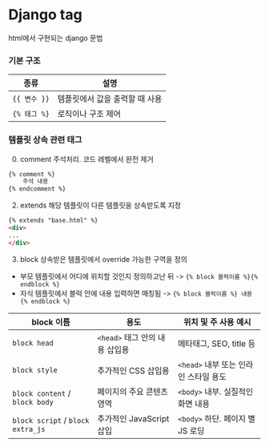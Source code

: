 # Django tag
html에서 구현되는 django 문법

### 기본 구조
|종류|설명|
|---|---|
|`{{ 변수 }}`|템플릿에서 값을 출력할 때 사용|
|`{% 태그 %}`|로직이나 구조 제어|

### 템플릿 상속 관련 태그
0. comment
주석처리. 코드 레벨에서 완전 제거
```html
{% comment %}
    주석 내용
{% endcomment %}
```
2. extends
해당 템플릿이 다른 템플릿을 상속받도록 지정
```html
{% extends "base.html" %}
<div>
...
</div>
```
3. block
상속받은 템플릿에서 override 가능한 구역을 정의
- 부모 템플릿에서 어디에 위치할 것인지 정의하고난 뒤 -> `{% block 블럭이름 %}{% endblock %}`
- 자식 템플릿에서 블럭 안에 내용 입력하면 매칭됨 -> `{% block 블럭이름 %} 내용 {% endblock %}`

| block 이름 | 용도 | 위치 및 주 사용 예시 |
|------------|------|------------------------|
| `block head` | `<head>` 태그 안의 내용 삽입용 | 메타태그, SEO, title 등 |
| `block style` | 추가적인 CSS 삽입용 | `<head>` 내부 또는 인라인 스타일 용도 |
| `block content` / `block body` | 페이지의 주요 콘텐츠 영역 | `<body>` 내부. 실질적인 화면 내용 |
| `block script` / `block extra_js` | 추가적인 JavaScript 삽입 | `<body>` 하단. 페이지 별 JS 로딩 |
